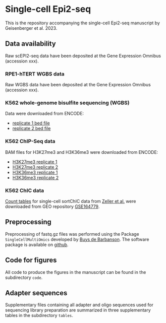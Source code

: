 # Single-cell Epi2-seq

This is the repository accompanying the single-cell Epi2-seq manuscript by Geisenberger et al. 2023. 


## Data availability
Raw scEPI2-seq data have been deposited at the Gene Expression Omnibus (accession xxx). 

### RPE1-hTERT WGBS data
Raw WGBS data have been deposited at the Gene Expression Omnibus (accession xxx).  

### K562 whole-genome bisulfite sequencing (WGBS)
Data were downloaded from ENCODE:
* [replicate 1 bed file](https://www.encodeproject.org/files/ENCFF867JRG/@@download/ENCFF867JRG.bed.gz)
* [replicate 2 bed file](https://www.encodeproject.org/files/ENCFF721JMB/@@download/ENCFF721JMB.bed.gz)

### K562 ChIP-Seq data
BAM files for H3K27me3 and H3K36me3 were downloaded from ENCODE:
* [H3K27me3 replicate 1](https://www.encodeproject.org/files/ENCFF190OWE/@@download/ENCFF190OWE.bam)
* [H3K27me3 replicate 2](https://www.encodeproject.org/files/ENCFF692KQZ/@@download/ENCFF692KQZ.bam)
* [H3K36me3 replicate 1](https://www.encodeproject.org/files/ENCFF639PLN/@@download/ENCFF639PLN.bam)
* [H3K36me3 replicate 2](https://www.encodeproject.org/files/ENCFF673KBG/@@download/ENCFF673KBG.bam)

### K562 ChIC data
[Count tables](https://www.ncbi.nlm.nih.gov/geo/download/?acc=GSE164779&format=file&file=GSE164779%5Fmetadata%5FK562%5Fk9me3%2Etxt%2Egz) for single-cell sortChIC data from [Zeller et al.](https://www.nature.com/articles/s41588-022-01260-3) were downloaded from GEO repository [GSE164779](https://www.ncbi.nlm.nih.gov/geo/query/acc.cgi?acc=GSE164779).

## Preprocessing 
Preprocessing of fastq.gz files was performed using the Package `SingleCellMultiOmics` developed by [Buys de Barbanson](https://github.com/BuysDB). The software package is available on [github](https://github.com/BuysDB/SingleCellMultiOmics).

## Code for figures
All code to produce the figures in the manuscript can be found in the subdirectory `code`.

## Adapter sequences 
Supplementary files containing all adapter and oligo sequences used for sequencing library preparation are summarized in three supplementary tables in the subdirectory `tables`.
